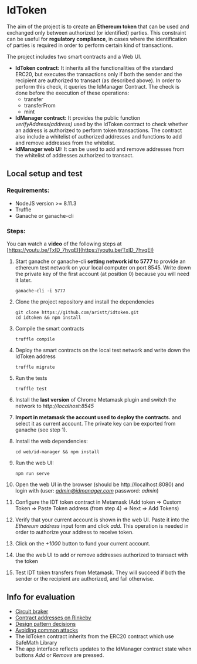 
# IdToken

The aim of the project is to create an **Ethereum token** that can be used and exchanged only between authorized (or identified) parties.
This constraint can be useful for **regulatory compliance**, in cases where the identification of parties is required in order to perform certain kind of transactions.

The project includes two smart contracts and a Web UI.
- **IdToken contract:** It inherits all the functionalities of the standard ERC20, but executes the transactions only if both the sender and the recipient are authorized to transact (as described above). In order to perform this check, it queries the IdManager Contract. The check is done before the execution of these operations:
    - transfer
    - transferFrom
    - mint
- **IdManager contract:** It provides the public function *verifyAddress(address)* used by the IdToken contract to check whether an address is authorized to perform token transactions. The contract also include a whitelist of authorized addresses and functions to add and remove addresses from the whitelist.
- **IdManager web UI:** It can be used to add and remove addresses from the whitelist of addresses authorized to transact.


## Local setup and test

### Requirements:

* NodeJS version >= 8.11.3
* Truffle
* Ganache or ganache-cli

### Steps:

You can watch a **video** of the following steps at [https://youtu.be/TxID_7hvqEI](https://youtu.be/TxID_7hvqEI)

1. Start ganache or ganache-cli **setting network id to 5777** to provide an ethereum test network on your local computer on port 8545. Write down the private key of the first account (at position 0) because you will need it later.

    `ganache-cli -i 5777`

2. Clone the project repository and install the dependencies

    `git clone https://github.com/aristt/idtoken.git`  
    `cd idtoken && npm install`

3. Compile the smart contracts

    `truffle compile`

4. Deploy the smart contracts on the local test network and write down the IdToken address

    `truffle migrate`


5. Run the tests

    `truffle test`

6. Install the **last version** of Chrome Metamask plugin and switch the network to *http://localhost:8545*
7. **Import in metamask the account used to deploy the contracts.** and select it as current account. The private key can be exported from ganache (see step 1).
8. Install the web dependencies:  

    `cd web/id-manager && npm install`

9. Run the web UI:

    `npm run serve`

10. Open the web UI in the browser (should be http://localhost:8080) and login with (user: *admin@idmanager.com* password: *admin*)
11. Configure the IDT token contract in Metamask (Add token => Custom Token => Paste Token address (from step 4) => Next => Add Tokens)
12. Verify that your current account is shown in the web UI. Paste it into the *Ethereum address* input form and click *add*. This operation is needed in order to authorize your address to receive token.
13. Click on the *+1000* button to fund your current account.
14. Use the web UI to add or remove addresses authorized to transact with the token
14. Test IDT token transfers from Metamask. They will succeed if both the sender or the recipient are authorized, and fail otherwise.


## Info for evaluation
* [Circuit braker](circuit_breaker.md)
* [Contract addresses on Rinkeby](deployed_addresses.txt)
* [Design pattern decisions](design_pattern_decisions.md)
* [Avoiding common attacks](avoiding_common_attacks.md)
* The IdToken contract inherits from the ERC20 contract which use SafeMath Library
* The app interface reflects updates to the IdManager contract state when buttons *Add* or *Remove* are pressed.
